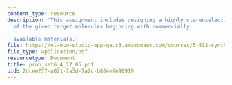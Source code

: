 ```yaml
---
content_type: resource
description: 'This assignment includes designing a highly stereoselective synthesis
  of the given target molecules beginning with commercially

  available materials.'
file: https://ol-ocw-studio-app-qa.s3.amazonaws.com/courses/5-512-synthetic-organic-chemistry-ii-spring-2005/2dcee277a0217a3d7a2cb864efe90919_prob_set6_4_27_05.pdf
file_type: application/pdf
resourcetype: Document
title: prob_set6_4_27_05.pdf
uid: 2dcee277-a021-7a3d-7a2c-b864efe90919
---
```

